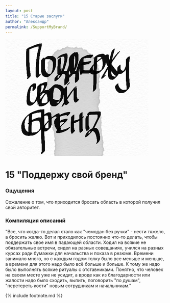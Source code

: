 ```yaml
---
layout: post
title: "15 Старые заслуги"
author: "Александр"
permalink: /SupportMyBrand/
---
```

!["Поддержу свой бренд"](/_img/15.jpg)
# 15 "Поддержу свой бренд"

### Ощущения
Сожаление о том, что приходится бросать область в которой получил свой авторитет.

### Компиляция описаний
"Все, что когда-то делал стало как "чемодан без ручки" - нести тяжело, а бросить жалко. Вот и приходилось постоянно что-то делать, чтобы поддержать свое имя в падающей области. Ходил на всякие не обязательные встречи, сидел на разных совещаниях, учился на разных курсах ради бумажки для начальства и показа в резюме. Времени занимало много, но с каждым годом толку было все меньше и меньше, а времени для этого надо было всё больше и больше. К тому же надо было выполнять всякие ритуалы с отставниками. Понятно, что человек на своем месте уже не усидит, а вроде как из благодарности или жалости надо было сходить, выпить, поговорить "по душам", "перетереть кости" новым сотрудникам и начальникам." 

{% include footnote.md %}
